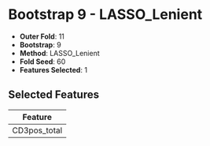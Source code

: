 # Bootstrap 9 - LASSO_Lenient

- **Outer Fold**: 11
- **Bootstrap**: 9
- **Method**: LASSO_Lenient
- **Fold Seed**: 60
- **Features Selected**: 1

## Selected Features

| Feature |
|---------|
| CD3pos_total |
